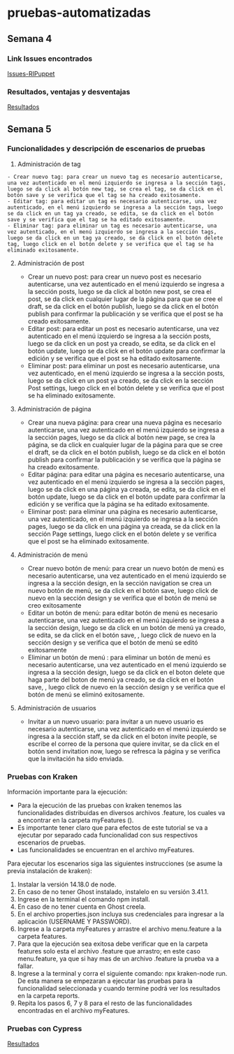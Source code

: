 # pruebas-automatizadas
## Semana 4
### Link Issues encontrados
[Issues-RIPuppet](https://github.com/smguevaram/pruebas-automatizadas/issues/1)

### Resultados, ventajas y desventajas

[Resultados](https://github.com/smguevaram/pruebas-automatizadas/wiki/Pruebas-automatizadas-RIPuppet-y-monkey-cypress)

## Semana 5
### Funcionalidades y descripción de escenarios de pruebas
  1. Administración de tag

    - Crear nuevo tag: para crear un nuevo tag es necesario autenticarse, una vez autenticado en el menú izquierdo se ingresa a la sección tags, luego se da click al botón new tag, se crea el tag, se da click en el botón save y se verifica que el tag se ha creado exitosamente.
    - Editar tag: para editar un tag es necesario autenticarse, una vez autenticado, en el menú izquierdo se ingresa a la sección tags, luego se da click en un tag ya creado, se edita, se da click en el botón save y se verifica que el tag se ha editado exitosamente.
    - Eliminar tag: para eliminar un tag es necesario autenticarse, una vez autenticado, en el menú izquierdo se ingresa a la sección tags, luego se da click en un tag ya creado, se da click en el botón delete tag, luego click en el botón delete y se verifica que el tag se ha eliminado exitosamente.


2. Administración de post
    - Crear un nuevo post: para crear un nuevo post es necesario autenticarse, una vez autenticado en el menú izquierdo se ingresa a la sección posts, luego se da click al botón new post, se crea el post, se da click en cualquier lugar de la página para que se cree el draft, se da click en el botón publish, luego se da click en el botón publish para confirmar la publicación y se verifica que el post se ha creado exitosamente.
    - Editar post: para editar un post es necesario autenticarse, una vez autenticado en el menú izquierdo se ingresa a la sección posts, luego se da click en un post ya creado, se edita, se da click en el botón update, luego se da click en el botón update para confirmar la edición y se verifica que el post se ha editado exitosamente.
    - Eliminar post: para eliminar un post es necesario autenticarse, una vez autenticado, en el menú izquierdo se ingresa a la sección posts, luego se da click en un post ya creado, se da click en la sección Post settings, luego click en el botón delete y se verifica que el post se ha eliminado exitosamente.


3. Administración de página
    - Crear una nueva página: para crear una nueva página es necesario autenticarse, una vez autenticado en el menú izquierdo se ingresa a la sección pages, luego se da click al botón new page, se crea la página, se da click en cualquier lugar de la página para que se cree el draft, se da click en el botón publish, luego se da click en el botón publish para confirmar la publicación y se verifica que la página se ha creado exitosamente.
    - Editar página: para editar una página es necesario autenticarse, una vez autenticado en el menú izquierdo se ingresa a la sección pages, luego se da click en una página ya creada, se edita, se da click en el botón update, luego se da click en el botón update para confirmar la edición y se verifica que la página se ha editado exitosamente.
    - Eliminar post: para eliminar una página es necesario autenticarse, una vez autenticado, en el menú izquierdo se ingresa a la sección pages, luego se da click en una página ya creada, se da click en la sección Page settings, luego click en el botón delete y se verifica que el post se ha eliminado exitosamente.


4. Administración de menú
    - Crear nuevo botón de menú: para crear un nuevo botón de menú es necesario autenticarse, una vez autenticado en el menú izquierdo se ingresa a la sección design, en la sección navigation se crea un nuevo botón de menú, se da click en el botón save, luego click de nuevo en la sección design y se verifica que el botón de menú se creo exitosamente
    - Editar un botón de menú: para editar botón de menú es necesario autenticarse, una vez autenticado en el menú izquierdo se ingresa a la sección design, luego se da click en un botón de menú ya creado, se edita, se da click en el botón save, , luego click de nuevo en la sección design y se verifica que el botón de menú se editó exitosamente
    - Eliminar un botón de menú : para eliminar un botón de menú es necesario autenticarse, una vez autenticado en el menú izquierdo se ingresa a la sección design, luego se da click en el boton delete que haga parte del boton de menú ya creado, se da click en el botón save, , luego click de nuevo en la sección design y se verifica que el botón de menú se eliminó exitosamente.
5. Administración de usuarios
    - Invitar a un nuevo usuario: para invitar a un nuevo usuario es necesario autenticarse, una vez autenticado en el menú izquierdo se ingresa a la sección staff, se da click en el boton invite people, se escribe el correo de la persona que quiere invitar, se da click en el botón send invitation now, luego se refresca la página y se verifica que la invitación ha sido enviada.



### Pruebas con Kraken
Información importante para la ejecución:
 -  Para la ejecución de las pruebas con kraken tenemos las funcionalidades distribuidas en diversos archivos .feature, los cuales va a encontrar en la carpeta myFeatures ().
 -  Es importante tener claro que para efectos de este tutorial se va a ejecutar por separado cada funcionalidad con sus respectivos escenarios de pruebas. 
 -  Las funcionalidades se encuentran en el archivo myFeatures.

Para ejecutar los escenarios siga las siguientes instrucciones (se asume la previa instalación de kraken):
 1. Instalar la versión 14.18.0 de node.
 2. En caso de no tener Ghost instalado, instalelo en su versión 3.41.1.
 3. Ingrese en la terminal el comando npm install.
 4. En caso de no tener cuenta en Ghost creela.
 5. En el archivo properties.json incluya sus credenciales para ingresar a la aplicación (USERNAME Y PASSWORD).
 6. Ingrese a la carpeta myFeatures y arrastre el archivo menu.feature a la carpeta features.
 7. Para que la ejecución sea exitosa debe verificar que en la carpeta features solo esta el archivo .feature que arrastro; en este caso menu.feature, ya que si hay mas de un archivo .feature la prueba va a fallar.
 8. Ingrese a la terminal y corra el siguiente comando: npx kraken-node run. De esta manera se empezaran a ejecutar las pruebas para la funcionalidad seleccionada y cuando termine podrá ver los resultados en la carpeta reports.
 9. Repita los pasos 6, 7 y 8 para el resto de las funcionalidades encontradas en el archivo myFeatures.

### Pruebas con Cypress
[Resultados](https://github.com/smguevaram/pruebas-automatizadas/wiki/Pruebas-automatizadas-RIPuppet-y-monkey-cypress)



